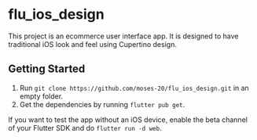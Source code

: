 # flu_ios_design

This project is an ecommerce user interface app.
It is designed to have traditional iOS look and feel using Cupertino design.

## Getting Started

1. Run `git clone https://github.com/moses-20/flu_ios_design.git` in an empty folder.
2. Get the dependencies by running `flutter pub get`.

If you want to test the app without an iOS device, enable the beta channel of your Flutter SDK and do `flutter run -d web`.
